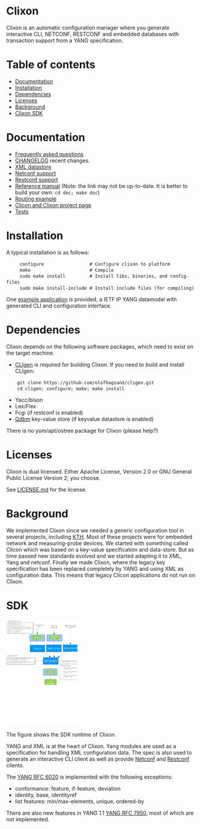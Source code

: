 # Clixon

Clixon is an automatic configuration manager where you generate
interactive CLI, NETCONF, RESTCONF and embedded databases with
transaction support from a YANG specification.

Table of contents
=================
  * [Documentation](#documentation)
  * [Installation](#installation)
  * [Dependencies](#dependencies)
  * [Licenses](#licenses)
  * [Background](#background)
  * [Clixon SDK](#SDK)

Documentation
=============
- [Frequently asked questions](doc/FAQ.md)
- [CHANGELOG](CHANGELOG.md) recent changes.
- [XML datastore](datastore/README.md)
- [Netconf support](apps/netconf/README.md)
- [Restconf support](apps/restconf/README.md)
- [Reference manual](http://www.clicon.org/doxygen/index.html) (Note: the link may not be up-to-date. It is better to build your own: `cd doc; make doc`)
- [Routing example](example/README.md)
- [Clicon and Clixon project page](http://www.clicon.org)
- [Tests](test/README.md)

Installation
============
A typical installation is as follows:
```
     configure	       	       # Configure clixon to platform
     make                      # Compile
     sudo make install         # Install libs, binaries, and config-files
     sudo make install-include # Install include files (for compiling)
```

One [example application](example/README.md) is provided, a IETF IP YANG datamodel with
generated CLI and configuration interface.

Dependencies
============
Clixon depends on the following software packages, which need to exist on the target machine.
- [CLIgen](http://www.cligen.se) is required for building Clixon. If you need 
to build and install CLIgen: 
```
    git clone https://github.com/olofhagsand/cligen.git
    cd cligen; configure; make; make install
```
- Yacc/bison
- Lex/Flex
- Fcgi (if restconf is enabled)
- [Qdbm](http://fallabs.com/qdbm/) key-value store (if keyvalue datastore is enabled)

There is no yum/apt/ostree package for Clixon (please help?)

Licenses
========
Clixon is dual licensed. Either Apache License, Version 2.0 or GNU
General Public License Version 2; you choose.

See [LICENSE.md](LICENSE.md) for the license.

Background
==========
We implemented Clixon since we needed a generic configuration tool in
several projects, including
[KTH](http://www.csc.kth.se/~olofh/10G_OSR). Most of these projects
were for embedded network and measuring-probe devices. We started with
something called Clicon which was based on a key-value specification
and data-store. But as time passed new standards evolved and we
started adapting it to XML, Yang and netconf. Finally we made Clixon,
where the legacy key specification has been replaced completely by
YANG and using XML as configuration data. This means that legacy
Clicon applications do not run on Clixon.

SDK
===

<img src="doc/clixon_example_sdk.png" alt="clixon sdk" style="width: 200px;"/>

The figure shows the SDK runtime of Clixon.

YANG and XML is at the heart of Clixon.  Yang modules are used as a
specification for handling XML configuration data. The spec is also
used to generate an interactive CLI client as well as provide
[Netconf](apps/netconf/README.md) and
[Restconf](apps/restconf/README.md) clients.

The [YANG RFC 6020](https://www.rfc-editor.org/rfc/rfc6020.txt) is implemented with the following exceptions:
- conformance: feature, if-feature, deviation
- identity, base, identityref
- list features: min/max-elements, unique, ordered-by

There are also new features in YANG 1.1 [YANG RFC
7950](https://www.rfc-editor.org/rfc/rfc7950.txt), most of which are
not implemented.





